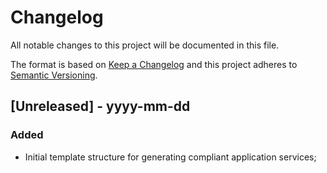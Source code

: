 # Changelog

All notable changes to this project will be documented in this file.

The format is based on [Keep a Changelog](http://keepachangelog.com/) and this project adheres
to [Semantic Versioning](http://semver.org/).

## [Unreleased] - yyyy-mm-dd

### Added

- Initial template structure for generating compliant application services;
